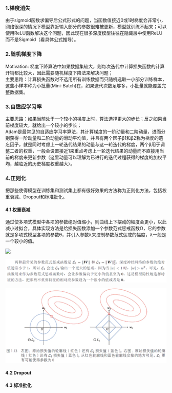 ### 1.梯度消失
由于sigmoid函数求偏导后公式形式的问题，当函数值接近0或1时梯度会非常小，网络很深的情况下模型靠近输入部分的参数很难被更新，模型就训练不起来；可以使用ReLU函数解决这个问题，因此现在很多深度模型往往在隐藏层中使用ReLU而不是Sigmoid（看具体公式推导）。
### 2.随机梯度下降
Motivation: 梯度下降算法中如果数据集较大，则每次迭代中计算损失函数的计算开销都比较大，因此需要随机梯度下降法来解决问题；  
主要思路：计算损失函数时不选用所有训练数据而只随机选取一小部分训练样本，这些小样本称为小批量(Mini-Batch)在，如果迭代次数足够多，小批量就能覆盖完整数据集。
### 3.自适应学习率
主要思路：如果当前处于一个较小的梯度上时，算法选择更大的步长；反之如果当前梯度较大，就给出一个较小的步长；  
Adam是最常见的自适应学习率算法，其计算梯度的一阶动量和二阶动量，进而分别获得一阶动量和二阶动量的滑动平均值，并且有两个因子β1和β2称为梯度的遗忘因子，就是同时考虑上一轮迭代结果的动量与这一轮迭代的梯度，两个β用于调整二者的权重，一般会设置接近1来重点考虑上一轮迭代结果的动量而不直接用当前的梯度来更新参数（这里动量可以理解为已进行的迭代过程获得的梯度的加权平均，越临近的历史梯度权重越大）。
### 4.正则化
把那些使得模型在训练集和测试集上都有很好效果的方法称为正则化方法，包括权重衰减、Dropout和标准批化。
#### 4.1 权重衰减
通过使多项式模型中各项的参数绝对值缩小，则曲线上下摆动的幅度会更小，以此减小过拟合，具体实现方法是给损失函数添加一个参数范式惩戒函数Ω，它的参数就是多项式模型各项的参数θ，并引入参数λ来控制参数范式惩戒的幅度，λ一般是一个较小的值。

![](https://latex.codecogs.com/svg.image?L_{total}=L(y,\widehat{y})&plus;\lambda&space;\Omega&space;(\Theta&space;))

![](https://github.com/DominoWantToStudy/Interview/blob/master/pic/%E5%8F%82%E6%95%B0%E8%8C%83%E5%BC%8F%E6%83%A9%E6%88%92%E5%87%BD%E6%95%B01.PNG)

![](https://github.com/DominoWantToStudy/Interview/blob/master/pic/%E5%8F%82%E6%95%B0%E8%8C%83%E5%BC%8F%E6%83%A9%E6%88%92%E5%87%BD%E6%95%B02.PNG)
#### 4.2 Dropout

#### 4.3 标准批化
